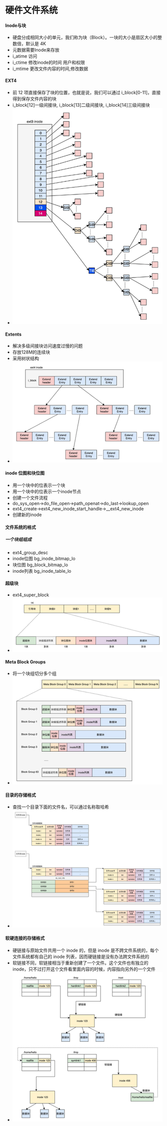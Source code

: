 # 硬件文件系统
#### Inode与块
* 硬盘分成相同大小的单元，我们称为块（Block）。一块的大小是扇区大小的整数倍，默认是 4K
* 元数据需要Inode来存放
* i_atime 访问
* i_ctime 修改inode的时间 用户和权限
* i_mtime 更改文件内容的时间,修改数据

#### EXT4
* 前 12 项直接保存了块的位置，也就是说，我们可以通过 i_block[0-11]，直接得到保存文件内容的块
* i_block[12]一级间接块, i_block[13]二级间接块, i_block[14]三级间接块
* ![73349c0fab1a92d4e1ae0c684cfe06e2](media/15593496513250/73349c0fab1a92d4e1ae0c684cfe06e2.jpeg)

#### Extents
* 解决多级间接块访问速度过慢的问题
* 存放128M的连续块
* 采用树状结构
* ![b8f184696be8d37ad6f2e2a4f12d002a](media/15593496513250/b8f184696be8d37ad6f2e2a4f12d002a.jpeg)

#### inode 位图和块位图
* 用一个块中的位表示一个块
* 用一个块中的位表示一个inode节点
* 创建一个文件流程
* do_sys_open->do_file_open->path_openat->do_last->lookup_open
* ext4_create->ext4_new_inode_start_handle->__ext4_new_inode
* 创建新的inode

#### 文件系统的格式

##### 一个块组组成
* ext4_group_desc
* inode位图 bg_inode_bitmap_lo
* 块位图 bg_block_bitmap_lo
* inode列表 bg_inode_table_lo

#### 超级块
* ext4_super_block
* ![e3718f0af6a2523a43606a0c4003631b](media/15593496513250/e3718f0af6a2523a43606a0c4003631b.jpeg)

#### Meta Block Groups
* 将一个块组切分多个组
* ![b0bf4690882253a70705acc7368983b9](media/15593496513250/b0bf4690882253a70705acc7368983b9.jpeg)

#### 目录的存储格式
* 查找一个目录下面的文件名，可以通过名称取哈希
*  ![3ea2ad5704f20538d9c911b02f42086d-2](media/15593496513250/3ea2ad5704f20538d9c911b02f42086d-2.jpeg)

#### 软硬连接的存储格式
* 硬链接与原始文件共用一个 inode 的，但是 inode 是不跨文件系统的，每个文件系统都有自己的 inode 列表，因而硬链接是没有办法跨文件系统的
* 软链接不同，软链接相当于重新创建了一个文件。这个文件也有独立的 inode，只不过打开这个文件看里面内容的时候，内容指向另外的一个文件
* ![45a6cfdd9d45e30dc2f38f0d2572be7b](media/15593496513250/45a6cfdd9d45e30dc2f38f0d2572be7b.jpeg)


